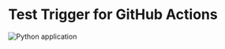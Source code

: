 # Test Trigger for GitHub Actions
![Python application](https://github.com/KhushiSuman/GitHubApi567/actions/workflows/python-app.yml/badge.svg)
